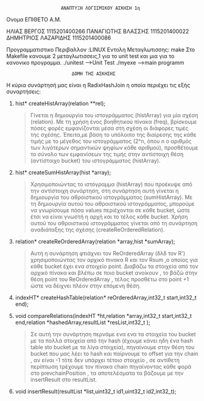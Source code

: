 ﻿						ΑΝΑΠΤΥΞΗ ΛΟΓΙΣΜΙΚΟΥ ΑΣΚΗΣΗ 1η

Ονομα			ΕΠΙΘΕΤΟ			Α.Μ.

ΗΛΙΑΣ			ΒΕΡΓΟΣ			1115201400266
ΠΑΝΑΓΙΩΤΗΣ		ΒΛΑΣΣΗΣ			1115201400022
ΔΗΜΗΤΡΙΟΣ		ΛΑΖΑΡΙΔΗΣ		1115201400086



Προγραμματιστικο Περιβαλλον :LINUX 
Eντολη Μεταγλωτισσης: make
Στο Makefile κανουμε 2 μεταγλωτισσεις,1 για το unit test και μια για το κανονικο προγραμμα.
./unitest	-->Unit Test
./myexe		-->main programm

							ΔΟΜΗ ΤΗΣ ΑΣΚΗΣΗΣ


Η κύρια συνάρτησή μας είναι η RadixHashJoin η οποία περιέχει τις εξής συναρτήσεις:
1) hist* createHistArray(relation **rel);
	>Γίνεται η δημιουργία του ιστογράμματος (histArray) για μία σχέση (relation). Με τη χρήση ένος βοηθητικού πίνακα (freq),
 	βρίσκουμε πόσες φορές εμφανίζονται μέσα στη σχέση οι διάφορες τιμές της σχέσης. Έπειτα,με βάση το υπόλοιπο της διαίρεσης 
	της κάθε τιμής με το μέγεθος του ιστογράμματος (2^n, όπου n ο αριθμός των λιγότερων σημαντικών ψηφίων κάθε αριθμού), 
	προσθέτουμε το σύνολο των εμφανίσεων της τιμής στην αντίστοιχη θέση (αντίστοιχο bucket) του ιστογράμματος (histArray).
2) hist* createSumHistArray(hist *array);
	>Χρησιμοποιώντας το ιστόγραμμα (histArray) που προέκυψε από την αντίστοιχη συνάρτηση, στη συνάρτηση αυτή γίνεται η δημιουργία
 	του	αθροιστικού ιστογράμματος (sumHistArray). Με τη δημιουργία αυτού του αθροιστικού ιστογράμματος, μπορούμε να γνωρίσουμε 
	πόσα values περιέχονται σε κάθε bucket, ώστε έτσι να είναι γνωστή η αρχή και το τέλος κάθε bucket. Χρήση αυτού του αθροιστικού
	ιστογράμματος γίνεται από τη συνάρτηση αναδιάταξης της σχέσης (createReOrderedRelation).
3) relation* createReOrderedArray(relation *array,hist *sumArray);
	>Αυτή η συνάρτηση φτιάχνει τον ReOrderedArray (δλδ τον R') χρησιμοποιώντας τον αρχικό πινακα R και τον Rsum ,ο οποίος για κάθε bucket έχει ενα στοιχείο point.
	Διαβάζω τα στοιχεία από τον αρχικό πίνακα και βλέπω σε ποιο bucket ανοίκουν , το βάζώ στην θέση point του ReOrderedArray , τέλος προσθέτω στο point +1 
	ώστε να δέιχνει πλέον στην επόμενη θέση.
4) indexHT* createHashTable(relation* reOrderedArray,int32_t start,int32_t end);
5) void compareRelations(indexHT *ht,relation *array,int32_t start,int32_t end,relation *hashedArray,resultList *resList,int32_t );
	>Σε αυτή την συνάρτηση περνάμε ενα ενα τα στοιχεία του bucket με τα πολλά στοιχεία από την hash (έχουμε κάνει ηδη ένα hash table sto bucket με τα λίγα στοιχεία),
	πηγαίνουμε στην θέση του bucket που μας λέει το hash και παίρνουμε το offset για την chain , αν είναι -1 τότε δεν υπάρχει τέτοιο στοιχείο , σε αντίθετη περίπτωση
	τρέχουμε τον πίνακα chain πηγαίνοντας κάθε φορά στο prevchainPosition , τα αποτελέσματα τα βάζουμε με την insertResult στο resultList.
	
6) void insertResult(resultList *list,uint32_t id1,uint32_t id2,int32_t);
